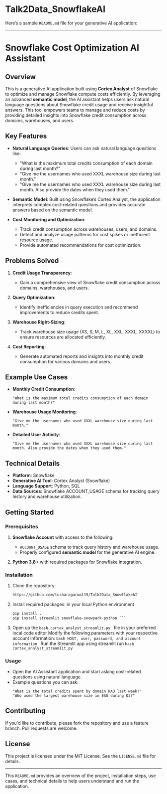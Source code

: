 # Talk2Data_SnowflakeAI

Here’s a sample `README.md` file for your generative AI application:

---

# Snowflake Cost Optimization AI Assistant

## Overview

This is a generative AI application built using **Cortex Analyst** of Snowflake to optimize and manage Snowflake compute costs efficiently. By leveraging an advanced **semantic model**, the AI assistant helps users ask natural language questions about Snowflake credit usage and receive insightful answers. This tool empowers teams to manage and reduce costs by providing detailed insights into Snowflake credit consumption across domains, warehouses, and users.

## Key Features

- **Natural Language Queries**: Users can ask natural language questions like:
  - "What is the maximum total credits consumption of each domain during last month?"
  - "Give me the usernames who used XXXL warehouse size during last month."
  - "Give me the usernames who used XXXL warehouse size during last month. Also provide the dates when they used them."
  
- **Semantic Model**: Built using Snowflake’s Cortex Analyst, the application interprets complex cost-related questions and provides accurate answers based on the semantic model.

- **Cost Monitoring and Optimization**:
  - Track credit consumption across warehouses, users, and domains.
  - Detect and analyze usage patterns for cost spikes or inefficient resource usage.
  - Provide automated recommendations for cost optimization.

## Problems Solved

1. **Credit Usage Transparency**:
   - Gain a comprehensive view of Snowflake credit consumption across domains, warehouses, and users.

2. **Query Optimization**:
   - Identify inefficiencies in query execution and recommend improvements to reduce credits spent.

3. **Warehouse Right-Sizing**:
   - Track warehouse size usage (XS, S, M, L, XL, XXL, XXXL, XXXXL) to ensure resources are allocated efficiently.
  
4. **Cost Reporting**:
   - Generate automated reports and insights into monthly credit consumption for various domains and users.

## Example Use Cases

- **Monthly Credit Consumption**:
  ```plaintext
  "What is the maximum total credits consumption of each domain during last month?"
  ```

- **Warehouse Usage Monitoring**:
  ```plaintext
  "Give me the usernames who used XXXL warehouse size during last month."
  ```

- **Detailed User Activity**:
  ```plaintext
  "Give me the usernames who used XXXL warehouse size during last month. Also provide the dates when they used them."
  ```

## Technical Details

- **Platform**: Snowflake
- **Generative AI Tool**: Cortex Analyst (Snowflake)
- **Language Support**: Python, SQL
- **Data Sources**: Snowflake ACCOUNT_USAGE schema for tracking query history and warehouse utilization.

## Getting Started

### Prerequisites

1. **Snowflake Account** with access to the following:
   - `ACCOUNT_USAGE` schema to track query history and warehouse usage.
   - Properly configured **semantic model** for the generative AI engine.

2. **Python 3.8+** with required packages for Snowflake integration.

### Installation

1. Clone the repository:
   ```bash
   https://github.com/tusharagarwal19/Talk2Data_SnowflakeAI
   ```

2. Install required packages: in your local Python environment
   ```bash
   pip install .
   pip install streamlit snowflake-snowpark-python ```


3. Open up the ```bash cortex_analyst_streamlit.py ``` file in your preferred local code editor
Modify the following parameters with your respective account information: ```bash HOST, user, password, and account information ```
Run the Streamlit app using streamlit run ```bash cortex_analyst_streamlit.py ```

### Usage

- Open the AI Assistant application and start asking cost-related questions using natural language.
- Example questions you can ask:
  ```plaintext
  "What is the total credits spent by domain RAD last week?"
  "Who used the largest warehouse size in ESG during Q3?"
  ```

## Contributing

If you'd like to contribute, please fork the repository and use a feature branch. Pull requests are welcome.

## License

This project is licensed under the MIT License. See the `LICENSE.md` file for details.

---

This `README.md` provides an overview of the project, installation steps, use cases, and technical details to help users understand and run the application.
